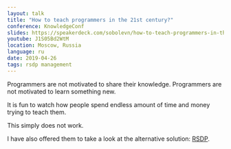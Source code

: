 ```yaml
---
layout: talk
title: "How to teach programmers in the 21st century?"
conference: KnowledgeConf
slides: https://speakerdeck.com/sobolevn/how-to-teach-programmers-in-the-21st-century
youtube: J1S05Bd2WtM
location: Moscow, Russia
language: ru
date: 2019-04-26
tags: rsdp management
---
```


Programmers are not motivated to share their knowledge.
Programmers are not motivated to learn something new.

It is fun to watch how people spend endless
amount of time and money trying to teach them.

This simply does not work.

I have also offered them to take
a look at the alternative solution: [RSDP](https://wemake.services/meta).
